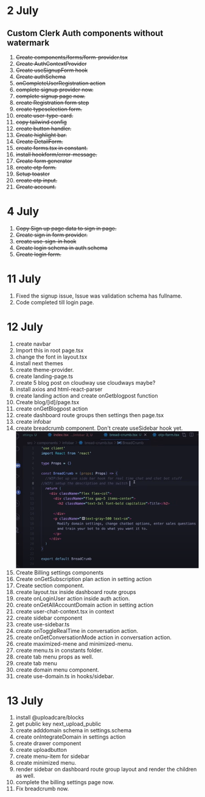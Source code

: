 # 2 July

## Custom Clerk Auth components without watermark

1. ~~Create components/forms/form-provider.tsx~~
2. ~~Create AuthContextProvider~~
3. ~~Create useSignupForm hook~~
4. ~~Create authSchema~~
5. ~~onCompleteUserRegistration action~~
6. ~~complete signup provider now.~~
7. ~~complete signup page now.~~
8. ~~create Registration form step~~
9. ~~create typeselection form.~~
10. ~~create user-type-card.~~
11. ~~copy tailwind config~~
12. ~~create button handler.~~
13. ~~Create highlight bar.~~
14. ~~Create DetailForm.~~
15. ~~create forms.tsx in constant.~~
16. ~~install hookform/error-message.~~
17. ~~Create form generator~~
18. ~~create otp form.~~
19. ~~Setup toaster~~
20. ~~create otp input.~~
21. ~~Create account.~~

# 4 July

1. ~~Copy Sign up page data to sign in page.~~
2. ~~Create sign in form provider.~~
3. ~~create use-sign-in hook~~
4. ~~Create login schema in auth.schema~~
5. ~~Create login form.~~

# 11 July

1. Fixed the signup issue, Issue was validation schema has fullname.
2. Code completed till login page.

# 12 July

1. create navbar
2. Import this in root page.tsx
3. change the font in layout.tsx
4. install next themes
5. create theme-provider.
6. create landing-page.ts
7. create 5 blog post on cloudway use cloudways maybe?
8. install axios and html-react-parser
9. create landing action and create onGetblogpost function
10. Create blog/[id]/page.tsx
11. create onGetBlogpost action
12. create dashboard route groups then settings then page.tsx
13. create infobar
14. create breadcrumb component. Don't create useSidebar hook yet.
    ![alt text](image.png)
15. Create Billing settings components
16. Create onGetSubscription plan action in setting action
17. Create section component.
18. create layout.tsx inside dashboard route groups
19. create onLoginUser action inside auth action.
20. create onGetAllAccountDomain action in setting action
21. create user-chat-context.tsx in context
22. create sidebar component
23. create use-sidebar.ts
24. create onToggleRealTime in conversation action.
25. create onGetConversationMode action in conversation action.
26. create maximized-mene and minimized-menu.
27. create menu.ts in constants folder.
28. create tab menu props as well.
29. create tab menu
30. create domain menu component.
31. create use-domain.ts in hooks/sidebar.

# 13 July

1. install @uploadcare/blocks
2. get public key next_upload_public
3. create adddomain schema in settings.schema
4. create onIntegrateDomain in settings action
5. create drawer component
6. create uploadbutton
7. create menu-item for sidebar
8. create minimized menu.
9. render sidebar on dashboard route group layout and render the children as well.
10. complete the billing settings page now.
11. Fix breadcrumb now.

